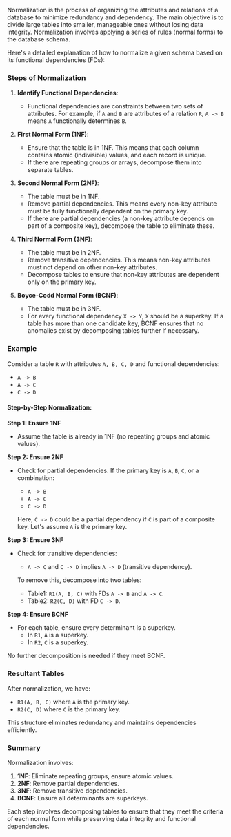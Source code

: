 Normalization is the process of organizing the attributes and relations of a database to minimize redundancy and dependency. The main objective is to divide large tables into smaller, manageable ones without losing data integrity. Normalization involves applying a series of rules (normal forms) to the database schema.

Here's a detailed explanation of how to normalize a given schema based on its functional dependencies (FDs):

### Steps of Normalization

1. **Identify Functional Dependencies**:
   - Functional dependencies are constraints between two sets of attributes. For example, if `A` and `B` are attributes of a relation `R`, `A -> B` means `A` functionally determines `B`.
   
2. **First Normal Form (1NF)**:
   - Ensure that the table is in 1NF. This means that each column contains atomic (indivisible) values, and each record is unique.
   - If there are repeating groups or arrays, decompose them into separate tables.

3. **Second Normal Form (2NF)**:
   - The table must be in 1NF.
   - Remove partial dependencies. This means every non-key attribute must be fully functionally dependent on the primary key.
   - If there are partial dependencies (a non-key attribute depends on part of a composite key), decompose the table to eliminate these.

4. **Third Normal Form (3NF)**:
   - The table must be in 2NF.
   - Remove transitive dependencies. This means non-key attributes must not depend on other non-key attributes.
   - Decompose tables to ensure that non-key attributes are dependent only on the primary key.

5. **Boyce-Codd Normal Form (BCNF)**:
   - The table must be in 3NF.
   - For every functional dependency `X -> Y`, `X` should be a superkey. If a table has more than one candidate key, BCNF ensures that no anomalies exist by decomposing tables further if necessary.

### Example

Consider a table `R` with attributes `A, B, C, D` and functional dependencies:
- `A -> B`
- `A -> C`
- `C -> D`

#### Step-by-Step Normalization:

**Step 1: Ensure 1NF**
- Assume the table is already in 1NF (no repeating groups and atomic values).

**Step 2: Ensure 2NF**
- Check for partial dependencies. If the primary key is `A`, `B`, `C`, or a combination:
  - `A -> B`
  - `A -> C`
  - `C -> D`
  
  Here, `C -> D` could be a partial dependency if `C` is part of a composite key. Let's assume `A` is the primary key.

**Step 3: Ensure 3NF**
- Check for transitive dependencies:
  - `A -> C` and `C -> D` implies `A -> D` (transitive dependency).
  
  To remove this, decompose into two tables:
  - Table1: `R1(A, B, C)` with FDs `A -> B` and `A -> C`.
  - Table2: `R2(C, D)` with FD `C -> D`.

**Step 4: Ensure BCNF**
- For each table, ensure every determinant is a superkey.
  - In `R1`, `A` is a superkey.
  - In `R2`, `C` is a superkey.

No further decomposition is needed if they meet BCNF.

### Resultant Tables

After normalization, we have:
- `R1(A, B, C)` where `A` is the primary key.
- `R2(C, D)` where `C` is the primary key.

This structure eliminates redundancy and maintains dependencies efficiently.

### Summary

Normalization involves:
1. **1NF**: Eliminate repeating groups, ensure atomic values.
2. **2NF**: Remove partial dependencies.
3. **3NF**: Remove transitive dependencies.
4. **BCNF**: Ensure all determinants are superkeys.

Each step involves decomposing tables to ensure that they meet the criteria of each normal form while preserving data integrity and functional dependencies.